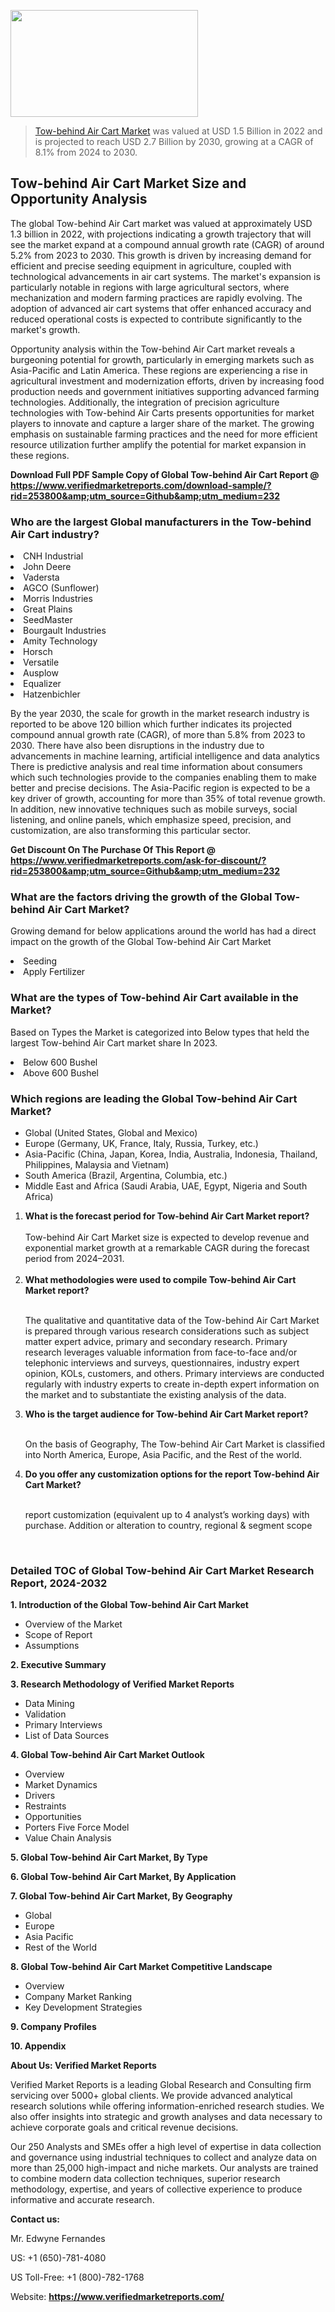 
<img src="https://ffe5etoiles.com/wp-content/uploads/2024/12/MST1-300x171.png" alt="" width="300" height="171" class="alignnone size-medium wp-image-20088" /><blockquote><p><p><a href="https://www.verifiedmarketreports.com/download-sample/?rid=253800&utm_source=Github&utm_medium=232" target="_blank">Tow-behind Air Cart Market</a> was valued at USD 1.5 Billion in 2022 and is projected to reach USD 2.7 Billion by 2030, growing at a CAGR of 8.1% from 2024 to 2030.</p></blockquote><p><h2>Tow-behind Air Cart Market Size and Opportunity Analysis</h2> <p>The global Tow-behind Air Cart market was valued at approximately USD 1.3 billion in 2022, with projections indicating a growth trajectory that will see the market expand at a compound annual growth rate (CAGR) of around 5.2% from 2023 to 2030. This growth is driven by increasing demand for efficient and precise seeding equipment in agriculture, coupled with technological advancements in air cart systems. The market's expansion is particularly notable in regions with large agricultural sectors, where mechanization and modern farming practices are rapidly evolving. The adoption of advanced air cart systems that offer enhanced accuracy and reduced operational costs is expected to contribute significantly to the market's growth.</p> <p>Opportunity analysis within the Tow-behind Air Cart market reveals a burgeoning potential for growth, particularly in emerging markets such as Asia-Pacific and Latin America. These regions are experiencing a rise in agricultural investment and modernization efforts, driven by increasing food production needs and government initiatives supporting advanced farming technologies. Additionally, the integration of precision agriculture technologies with Tow-behind Air Carts presents opportunities for market players to innovate and capture a larger share of the market. The growing emphasis on sustainable farming practices and the need for more efficient resource utilization further amplify the potential for market expansion in these regions.</p> </p><p class=""><strong>Download Full PDF Sample Copy of Global Tow-behind Air Cart Report @ <a href="https://www.verifiedmarketreports.com/download-sample/?rid=253800&amp;utm_source=Github&amp;utm_medium=232" target="_blank">https://www.verifiedmarketreports.com/download-sample/?rid=253800&amp;utm_source=Github&amp;utm_medium=232</a></strong></p><h3 id="" class="">Who are the largest Global manufacturers in the Tow-behind Air Cart industry?</h3><p><li>CNH Industrial</li><li> John Deere</li><li> Vadersta</li><li> AGCO (Sunflower)</li><li> Morris Industries</li><li> Great Plains</li><li> SeedMaster</li><li> Bourgault Industries</li><li> Amity Technology</li><li> Horsch</li><li> Versatile</li><li> Ausplow</li><li> Equalizer</li><li> Hatzenbichler</li></p><div class=""><div class="" dir="" data-message-author-role="" data-message-id="" data-message-model-slug=""><div class=""><div class=""><div class=""><div class="" dir="" data-message-author-role="" data-message-id="" data-message-model-slug=""><div class=""><div class=""><p>By the year 2030, the scale for growth in the market research industry is reported to be above 120 billion which further indicates its projected compound annual growth rate (CAGR), of more than 5.8% from 2023 to 2030. There have also been disruptions in the industry due to advancements in machine learning, artificial intelligence and data analytics There is predictive analysis and real time information about consumers which such technologies provide to the companies enabling them to make better and precise decisions. The Asia-Pacific region is expected to be a key driver of growth, accounting for more than 35% of total revenue growth. In addition, new innovative techniques such as mobile surveys, social listening, and online panels, which emphasize speed, precision, and customization, are also transforming this particular sector.</p><p><strong>Get Discount On The Purchase Of This Report @&nbsp; <a href="https://www.verifiedmarketreports.com/ask-for-discount/?rid=253800&amp;utm_source=Github&amp;utm_medium=232" target="_blank">https://www.verifiedmarketreports.com/ask-for-discount/?rid=253800&amp;utm_source=Github&amp;utm_medium=232</a></strong></p></div></div></div></div></div></div></div></div><h3 id="" class="">What are the factors driving the growth of the Global Tow-behind Air Cart Market?</h3><p id="" class="">Growing demand for below applications around the world has had a direct impact on the growth of the Global Tow-behind Air Cart Market</p><p id="" class=""><li>Seeding</li><li> Apply Fertilizer</li></p><h3 id="" class="">What are the types of Tow-behind Air Cart available in the Market?</h3><p id="" class="">Based on Types the Market is categorized into Below types that held the largest Tow-behind Air Cart market share In 2023.</p><p id="" class=""><li>Below 600 Bushel</li><li> Above 600 Bushel</li></p><h3 id="" class="">Which regions are leading the Global Tow-behind Air Cart Market?</h3><ul><li>Global (United States, Global and Mexico)</li><li>Europe (Germany, UK, France, Italy, Russia, Turkey, etc.)</li><li>Asia-Pacific (China, Japan, Korea, India, Australia, Indonesia, Thailand, Philippines, Malaysia and Vietnam)</li><li>South America (Brazil, Argentina, Columbia, etc.)</li><li>Middle East and Africa (Saudi Arabia, UAE, Egypt, Nigeria and South Africa)</li></ul><p><ol><li><strong>What is the forecast period for Tow-behind Air Cart Market report?<br /></strong><br /><span data-sheets-root="1" data-sheets-value="{&quot;1&quot;:2,&quot;2&quot;:&quot;XXXX size is expected to develop revenue and exponential market growth at a remarkable CAGR during the forecast period from 2024&ndash;2030.&quot;}" data-sheets-userformat="{&quot;2&quot;:12674,&quot;4&quot;:{&quot;1&quot;:2,&quot;2&quot;:16776960},&quot;10&quot;:2,&quot;11&quot;:0,&quot;15&quot;:&quot;Arial&quot;,&quot;16&quot;:12}">Tow-behind Air Cart Market size is expected to develop revenue and exponential market growth at a remarkable CAGR during the forecast period from 2024&ndash;2031.</span><br /><br /></li><li><strong>What methodologies were used to compile Tow-behind Air Cart Market report?<br /><br /></strong><p>The qualitative and quantitative data of the&nbsp;Tow-behind Air Cart Market is prepared through various research considerations such as subject matter expert advice, primary and secondary research. Primary research leverages valuable information from face-to-face and/or telephonic interviews and surveys, questionnaires, industry expert opinion, KOLs, customers, and others. Primary interviews are conducted regularly with industry experts to create in-depth expert information on the market and to substantiate the existing analysis of the data.&nbsp;</p></li><li><strong>Who is the target audience for Tow-behind Air Cart Market report?<br /><br /></strong><p>On the basis of Geography, The&nbsp;Tow-behind Air Cart Market is classified into North America, Europe, Asia Pacific, and the Rest of the world.</p></li><li><strong>Do you offer any customization options for the report Tow-behind Air Cart Market?<br /><br /></strong><p>report customization (equivalent up to 4 analyst&rsquo;s working days) with purchase. Addition or alteration to country, regional &amp; segment scope</p><p>&nbsp;</p></li></ol></p><h3 id="" class="">Detailed TOC of Global Tow-behind Air Cart Market Research Report, 2024-2032</h3><p id="" class=""><strong>1. Introduction of the Global Tow-behind Air Cart Market</strong></p><ul><li>Overview of the Market</li><li>Scope of Report</li><li>Assumptions</li></ul><p id="" class=""><strong>2. Executive Summary</strong></p><p id="" class=""><strong>3. Research Methodology of&nbsp;Verified Market Reports</strong></p><ul><li>Data Mining</li><li>Validation</li><li>Primary Interviews</li><li>List of Data Sources</li></ul><p id="" class=""><strong>4. Global Tow-behind Air Cart Market Outlook</strong></p><ul><li>Overview</li><li>Market Dynamics</li><li>Drivers</li><li>Restraints</li><li>Opportunities</li><li>Porters Five Force Model</li><li>Value Chain Analysis</li></ul><p id="" class=""><strong>5. Global Tow-behind Air Cart Market, By&nbsp;Type</strong></p><p id="" class=""><strong>6. Global Tow-behind Air Cart Market, By Application</strong></p><p id="" class=""><strong>7. Global Tow-behind Air Cart Market, By Geography</strong></p><ul><li>Global</li><li>Europe</li><li>Asia Pacific</li><li>Rest of the World</li></ul><p id="" class=""><strong>8. Global Tow-behind Air Cart Market Competitive Landscape</strong></p><ul><li>Overview</li><li>Company Market Ranking</li><li>Key Development Strategies</li></ul><p id="" class=""><strong>9. Company Profiles</strong></p><p id="" class=""><strong>10. Appendix</strong></p><p id="" class=""><strong>About Us: Verified Market Reports</strong></p><p id="" class="">Verified Market Reports is a leading Global Research and Consulting firm servicing over 5000+ global clients. We provide advanced analytical research solutions while offering information-enriched research studies. We also offer insights into strategic and growth analyses and data necessary to achieve corporate goals and critical revenue decisions.</p><p id="" class="">Our 250 Analysts and SMEs offer a high level of expertise in data collection and governance using industrial techniques to collect and analyze data on more than 25,000 high-impact and niche markets. Our analysts are trained to combine modern data collection techniques, superior research methodology, expertise, and years of collective experience to produce informative and accurate research.</p><p id="" class=""><strong>Contact us:</strong></p><p id="" class="">Mr. Edwyne Fernandes</p><p id="" class="">US: +1 (650)-781-4080</p><p id="" class="">US Toll-Free: +1 (800)-782-1768</p><p id="" class="">Website: <a target="" data-test-app-aware-link=""><strong>https://www.verifiedmarketreports.com/</strong></a></p>
